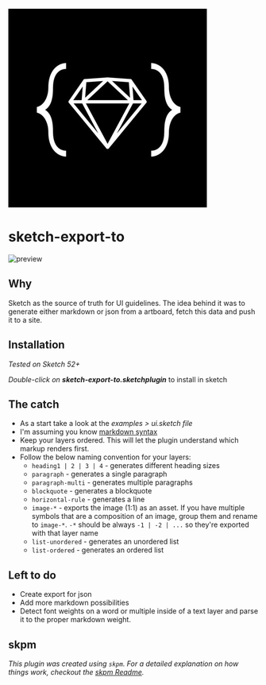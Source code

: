 ![sketch export to](./assets/icon-big.jpg)

# sketch-export-to

![preview](./assets/preview.gif)

## Why

Sketch as the source of truth for UI guidelines. The idea behind it was to generate either markdown or json from a artboard, fetch this data and push it to a site.

## Installation

_Tested on Sketch 52+_

_Double-click on **sketch-export-to.sketchplugin**_ to install in sketch

## The catch

- As a start take a look at the _examples > ui.sketch file_
- I'm assuming you know [markdown syntax](https://www.markdownguide.org/basic-syntax/)
- Keep your layers ordered. This will let the plugin understand which markup renders first.
- Follow the below naming convention for your layers:
  - `heading1 | 2 | 3 | 4` - generates different heading sizes
  - `paragraph` - generates a single paragraph
  - `paragraph-multi` - generates multiple paragraphs
  - `blockquote` - generates a blockquote
  - `horizontal-rule` - generates a line
  - `image-*` - exports the image (1:1) as an asset. If you have multiple symbols that are a composition of an image, group them and rename to `image-*`. `-*` should be always `-1 | -2 | ...` so they're exported with that layer name
  - `list-unordered` - generates an unordered list
  - `list-ordered` - generates an ordered list

## Left to do

- Create export for json
- Add more markdown possibilities
- Detect font weights on a word or multiple inside of a text layer and parse it to the proper markdown weight.

## skpm

_This plugin was created using `skpm`. For a detailed explanation on how things work, checkout the [skpm Readme](https://github.com/skpm/skpm/blob/master/README.md)._
